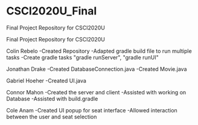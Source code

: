 # CSCI2020U_Final
Final Project Repository for CSCI2020U


Final Project Repository for CSCI2020U

Colin Rebelo 
-Created Repository 
-Adapted gradle build file to run multiple tasks 
-Create gradle tasks "gradle runServer", "gradle runUI"

Jonathan Drake 
-Created DatabaseConnection.java 
-Created Movie.java

Gabriel Hoeher 
-Created UI.java

Connor Mahon 
-Created the server and client 
-Assisted with working on Database 
-Assisted with build.gradle

Cole Anam 
-Created UI popup for seat interface 
-Allowed interaction between the user and seat selection
